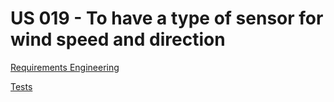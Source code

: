 # US 019 - To have a type of sensor for wind speed and direction

[Requirements Engineering](01.requirements-engineering/readme.md)

[Tests](02.tests/readme.md)
